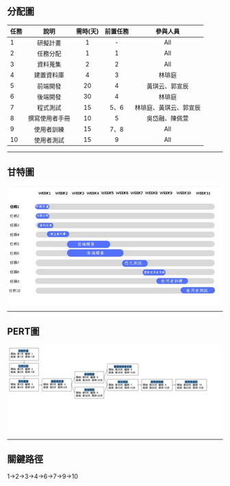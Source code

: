 ## 分配圖
| 任務 | 說明 | 需時(天) | 前置任務 | 參與人員 |
|:-------|:-------:|:------:|:------:|:------:|
| 1 | 研擬計畫 | 1 | - | All |
| 2 | 任務分配 | 1 | 1 | All |
| 3 | 資料蒐集 | 2 | 2 | All |
| 4 | 建置資料庫 | 4 | 3 | 林琲庭 |
| 5 | 前端開發 | 20 | 4 | 黃琪云、郭宣辰 |
| 6 | 後端開發 | 30 | 4 | 林琲庭 |
| 7 | 程式測試 | 15 | 5、6 | 林琲庭、黃琪云、郭宣辰 |
| 8 | 撰寫使用者手冊 | 10 | 5 | 吳岱融、陳佩萱 |
| 9 | 使用者訓練 | 15 | 7、8 | All |
| 10 | 使用者測試 | 15 | 9 | All |

***
## 甘特圖
![甘特圖](Gantt.jpg)

***
## PERT圖
![PERT](PERT.png)

***
## 關鍵路徑
1->2->3->4->6->7->9->10


